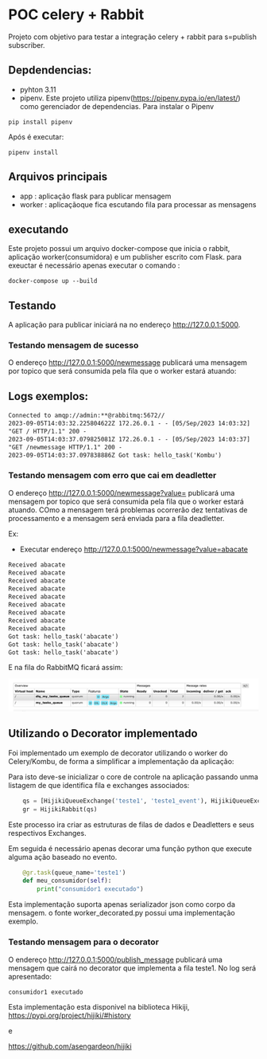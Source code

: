 # POC celery + Rabbit
Projeto com objetivo para testar a integração celery + rabbit para s=publish subscriber.

## Depdendencias:
- pyhton 3.11
- pipenv. Este projeto utiliza pipenv(https://pipenv.pypa.io/en/latest/) como gerenciador de dependencias. 
Para instalar o Pipenv
```shell
pip install pipenv
```

Após é executar:
```shell
pipenv install
```

## Arquivos principais
- app : aplicação flask para publicar mensagem
- worker : aplicaçãoque fica escutando fila para processar as mensagens


## executando
Este projeto possui um arquivo docker-compose que inicia o rabbit, aplicação worker(consumidora) e um publisher escrito com Flask.
para exeuctar é necessário apenas executar o comando :
```shell
docker-compose up --build
```

## Testando

A aplicação para publicar iniciará na no endereço http://127.0.0.1:5000. 
### Testando mensagem de sucesso
O endereço http://127.0.0.1:5000/newmessage publicará uma mensagem por topico que será consumida pela fila que o worker estará atuando:

## Logs exemplos:
```
Connected to amqp://admin:**@rabbitmq:5672//
2023-09-05T14:03:32.225804622Z 172.26.0.1 - - [05/Sep/2023 14:03:32] "GET / HTTP/1.1" 200 -
2023-09-05T14:03:37.079825081Z 172.26.0.1 - - [05/Sep/2023 14:03:37] "GET /newmessage HTTP/1.1" 200 -
2023-09-05T14:03:37.097838886Z Got task: hello_task('Kombu')
```

### Testando mensagem com erro que cai em deadletter
O endereço http://127.0.0.1:5000/newmessage?value=<valor diferente de Kombu> publicará uma mensagem por topico que será consumida pela fila que o worker estará atuando. COmo a mensagem terá problemas ocorrerão dez tentativas de processamento e a mensagem será enviada para a fila deadletter.

Ex: 
- Executar endereço http://127.0.0.1:5000/newmessage?value=abacate

```
Received abacate
Received abacate
Received abacate
Received abacate
Received abacate
Received abacate
Received abacate
Received abacate
Received abacate
Got task: hello_task('abacate')
Got task: hello_task('abacate')
Got task: hello_task('abacate')
```
E na fila do RabbitMQ ficará assim:

![Fila DLQ RabbitMQ](documents/images/dlq-rabbitmq.png "Fila DLQ RabbitMQ")


## Utilizando o Decorator implementado
Foi implementado um exemplo de decorator utilizando o worker do Celery/Kombu, de forma a simplificar a implementação da aplicação:

Para isto deve-se inicializar o core de controle na aplicação passando unma listagem de que identifica fila e exchanges associados:
```python
    qs = [HijikiQueueExchange('teste1', 'teste1_event'), HijikiQueueExchange('teste2', 'teste2_event')]
    gr = HijikiRabbit(qs)
```
Este processo ira criar as estruturas de filas de dados e Deadletters e seus respectivos Exchanges.

Em seguida é necessário apenas decorar uma função python que execute alguma ação baseado no evento.

```python
    @gr.task(queue_name='teste1')
    def meu_consumidor(self):
        print("consumidor1 executado")
```

Esta implementação suporta apenas serializador json como corpo da mensagem.
o fonte  worker_decorated.py possui uma implementação exemplo.

### Testando mensagem para o decorator
O endereço http://127.0.0.1:5000/publish_message publicará uma mensagem que cairá no decorator que implementa a fila teste1. No log será apresentado:

```
consumidor1 executado
```

Esta implementação esta disponivel na biblioteca Hikiji, 
https://pypi.org/project/hijiki/#history

e 

https://github.com/asengardeon/hijiki
